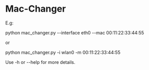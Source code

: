 # Mac-Changer

E.g:

python mac_changer.py --interface eth0 --mac 00:11:22:33:44:55

or

python mac_changer.py -i wlan0 -m 00:11:22:33:44:55

Use -h or --help for more details.
